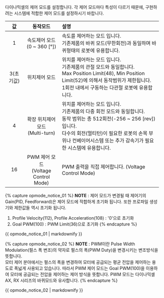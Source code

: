 
다이나믹셀의 제어 모드를 설정합니다. 각 제어 모드마다 특성이 다르기 때문에, 구현하려는 시스템에 적합한 제어 모드를 설정하시기 바랍니다.

|값|동작모드|설명|
| :---: | :---: | :--- |
|1|속도제어 모드<br />(0 ~ 360 [&deg;])|속도를 제어하는 모드 입니다.<br />기존제품의 바퀴 모드(무한회전)과 동일하며 바퀴형태의 로봇에 유용합니다.|
|3(초기값)|위치제어 모드|위치를 제어하는 모드 입니다.<br />기존제품의 관절 모드와 동일합니다.<br />Max Position Limit(48), Min Position Limit(52)에 의해서 동작범위가 제한됩니다.<br />1회전 내에서 구동하는 다관절 로봇에 유용합니다.|
|4|확장 위치제어 모드<br />(Multi-turn)|위치를 제어하는 모드 입니다.<br />기존제품의 다중 회전 모드와 동일합니다.<br />동작 범위는 총 512회전(-256 ~ 256 [rev]) 입니다.<br />다수의 회전(멀티턴)이 필요한 로봇의 손목 부위나 컨베이어시스템 또는 추가 감속기가 필요한 시스템에 유용합니다.|
|16|PWM 제어 모드<br />(Voltage Control Mode)|PWM 출력을 직접 제어합니다. (Voltage Control Mode)|

{% capture opmode_notice_01 %}
**NOTE** : 제어 모드가 변경될 때 제어기의Gain(PID, Feedforward)은 제어 모드에 적합하게 초기화 됩니다. 또한 프로파일 생성기와 제한값들 역시 초기화 됩니다.
1. Profile Velocity(112), Profile Acceleration(108) : '0'으로 초기화
2. Goal PWM(100) : PWM Limit(36)으로 초기화
{% endcapture %}

<div class="notice">
  {{ opmode_notice_01 | markdownify }}
</div>

{% capture opmode_notice_02 %}
**NOTE** : PWM이란 Pulse Width Modulation(펄스 폭 변조)의 약자로 펄스의 폭(PWM Duty)을 변경시키는 변조방식을 뜻합니다.  
모터 제어 분야에서는 펄스의 폭을 변경하여 모터에 공급되는 평균 전압을 제어하는 용도로 폭넓게 사용되고 있습니다. 따라서 PWM 제어 모드는 Goal PWM(100)을 이용하여 모터에 공급되는 전압을 제어하는 제어 방식을 뜻합니다. PWM 모드는 다이나믹셀AX, RX 시리즈의 바퀴모드와 유사합니다.
{% endcapture %}

<div class="notice">
  {{ opmode_notice_02 | markdownify }}
</div>
